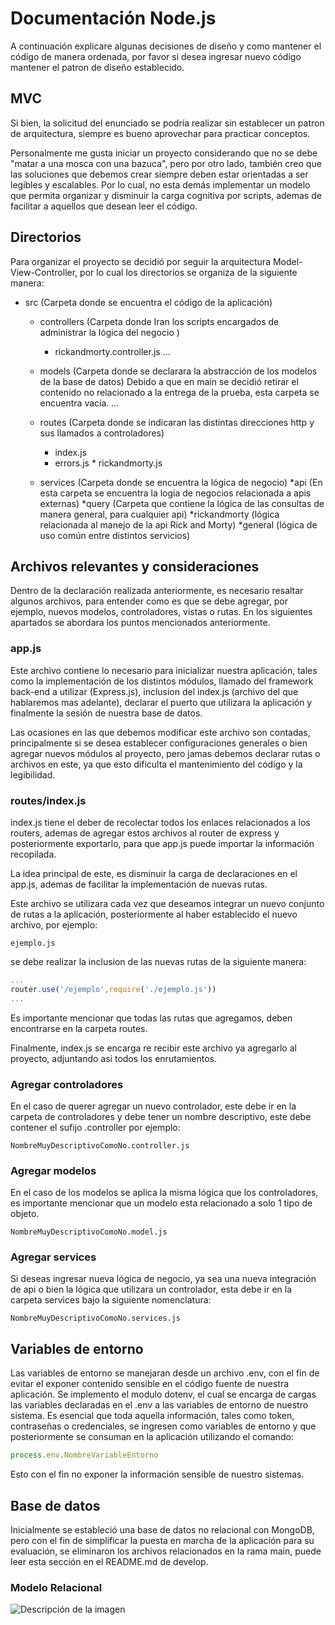 # Documentación Node.js
A continuación explicare algunas decisiones de diseño y como mantener el código de manera ordenada, por favor si desea ingresar nuevo código mantener el patron de diseño establecido.

## MVC
Si bien, la solicitud del enunciado se podría realizar sin establecer un patron de arquitectura, siempre es bueno aprovechar para practicar conceptos.

Personalmente me gusta iniciar un proyecto considerando que no se debe "matar a una mosca con una bazuca", pero por otro lado, también creo que las soluciones que debemos crear siempre deben estar orientadas a ser legibles y escalables. Por lo cual, no esta demás implementar un modelo que permita organizar y disminuir la carga cognitiva por scripts, ademas de facilitar a aquellos que desean leer el código.

## Directorios
Para organizar el proyecto se decidió por seguir la arquitectura Model-View-Controller, por lo cual los directorios se organiza de la siguiente manera:

* src (Carpeta donde se encuentra el código de la aplicación)
    * controllers (Carpeta donde Iran los scripts encargados de administrar la lógica del negocio )
      * rickandmorty.controller.js
      ...

    * models (Carpeta donde se declarara la abstracción de los modelos de la base de datos)
			Debido a que en main se decidió retirar el contenido no relacionado a la entrega de la prueba, esta carpeta se encuentra vacía.
      ...

    * routes (Carpeta donde se indicaran las distintas direcciones http y sus llamados a controladores)
      * index.js
      * errors.js
			* rickandmorty.js

    * services (Carpeta donde se encuentra la lógica de negocio)
			*api (En esta carpeta se encuentra la logia de negocios relacionada a apis externas)
				*query (Carpeta que contiene la lógica de las consultas de manera general, para cualquier api)
				*rickandmorty (lógica relacionada al manejo de la api Rick and Morty)
			*general (lógica de uso común entre distintos servicios)

## Archivos relevantes y consideraciones
Dentro de la declaración realizada anteriormente, es necesario resaltar algunos archivos, para entender como es que se debe agregar, por ejemplo, nuevos modelos, controladores, vistas o rutas.
En los siguientes apartados se abordara los puntos mencionados anteriormente.

### app.js
Este archivo contiene lo necesario para inicializar nuestra aplicación, tales como la implementación de los distintos módulos, llamado del framework back-end a utilizar (Express.js), inclusion del index.js (archivo del que hablaremos mas adelante), declarar el puerto que utilizara la aplicación y finalmente la sesión de nuestra base de datos.

Las ocasiones en las que debemos modificar este archivo son contadas, principalmente si se desea establecer configuraciones generales o bien agregar nuevos módulos al proyecto, pero jamas debemos declarar rutas o archivos en este, ya que esto dificulta el mantenimiento del código y la legibilidad.

### routes/index.js
index.js tiene el deber de recolectar todos los enlaces relacionados a los routers, ademas de agregar estos archivos al router de express y posteriormente exportarlo, para que app.js puede importar la información recopilada.

La idea principal de este, es disminuir la carga de declaraciones en el app.js, ademas de facilitar la implementación de nuevas rutas.

Este archivo se utilizara cada vez que deseamos integrar un nuevo conjunto de rutas a la aplicación, posteriormente al haber establecido el nuevo archivo, por ejemplo:

```
ejemplo.js
```
se debe realizar la inclusion de las nuevas rutas de la siguiente manera:

```javascript
...
router.use('/ejemplo',require('./ejemplo.js'))
...
```
Es importante mencionar que todas las rutas que agregamos, deben encontrarse en la carpeta routes.

Finalmente, index.js se encarga re recibir este archivo ya agregarlo al proyecto, adjuntando asi todos los enrutamientos.

### Agregar controladores
En el caso de querer agregar un nuevo controlador, este debe ir en la carpeta de controladores y debe tener un nombre descriptivo, este debe contener el sufijo .controller por ejemplo:
```
NombreMuyDescriptivoComoNo.controller.js
``` 
### Agregar modelos
En el caso de los modelos se aplica la misma lógica que los controladores, es importante mencionar que un modelo esta relacionado a solo 1 tipo de objeto.
```
NombreMuyDescriptivoComoNo.model.js
``` 
### Agregar services
Si deseas ingresar nueva lógica de negocio, ya sea una nueva integración de api o bien la lógica que utilizara un controlador, esta debe ir en la carpeta services bajo la siguiente nomenclatura:

```
NombreMuyDescriptivoComoNo.services.js
``` 

## Variables de entorno
Las variables de entorno se manejaran desde un archivo .env, con el fin de evitar el exponer contenido sensible en el código fuente de nuestra aplicación. Se implemento el modulo dotenv, el cual se encarga de cargas las variables declaradas en el .env a las variables de entorno de nuestro sistema. 
Es esencial que toda aquella información, tales como token, contraseñas o credenciales, se ingresen como variables de entorno y que posteriormente se consuman en la aplicación utilizando el comando: 
```javascript
process.env.NombreVariableEntorno
```
Esto con el fin no exponer la información sensible de nuestro sistemas.

## Base de datos
Inicialmente se estableció una base de datos no relacional con MongoDB, pero con el fin de simplificar la puesta en marcha de la aplicación para su evaluación, se eliminaron los archivos relacionados en la rama main, puede leer esta sección en el README.md de develop.

### Modelo Relacional
![Descripción de la imagen](https://memecreator.org/static/images/memes/5485764.jpg)